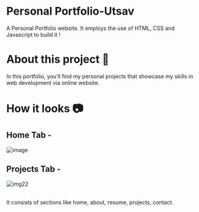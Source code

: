 
# Personal Portfolio-Utsav

A Personal Portfolio website. It employs the use of HTML, CSS and Javascript to build it !

# About this project 🚀

In this portfolio, you’ll find my personal projects that showcase my skills in web development via online website.

# How it looks 📷
## Home Tab -
![image](https://github.com/user-attachments/assets/b1be0afd-100e-4578-836d-8a03f8a464cd)

## Projects Tab -
![img22](https://github.com/user-attachments/assets/b0309e22-ae1a-4246-b77d-87da46f31cab)

<br>
It consists of sections like home, about, resume, projects, contact.

